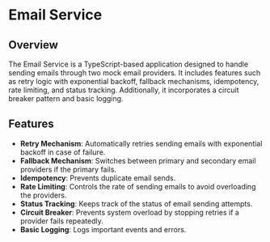 # Email Service

## Overview

The Email Service is a TypeScript-based application designed to handle sending emails through two mock email providers. It includes features such as retry logic with exponential backoff, fallback mechanisms, idempotency, rate limiting, and status tracking. Additionally, it incorporates a circuit breaker pattern and basic logging.

## Features

- **Retry Mechanism**: Automatically retries sending emails with exponential backoff in case of failure.
- **Fallback Mechanism**: Switches between primary and secondary email providers if the primary fails.
- **Idempotency**: Prevents duplicate email sends.
- **Rate Limiting**: Controls the rate of sending emails to avoid overloading the providers.
- **Status Tracking**: Keeps track of the status of email sending attempts.
- **Circuit Breaker**: Prevents system overload by stopping retries if a provider fails repeatedly.
- **Basic Logging**: Logs important events and errors.


